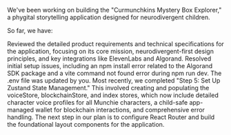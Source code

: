  We've been working on building the "Curmunchkins Mystery Box Explorer," a phygital storytelling application designed for neurodivergent children.

So far, we have:

Reviewed the detailed product requirements and technical specifications for the application, focusing on its core mission, neurodivergent-first design principles, and key integrations like ElevenLabs and Algorand.
Resolved initial setup issues, including an npm install error related to the Algorand SDK package and a vite command not found error during npm run dev.
The .env file was updated by you.
Most recently, we completed "Step 5: Set Up Zustand State Management." This involved creating and populating the voiceStore, blockchainStore, and index stores, which now include detailed character voice profiles for all Munchie characters, a child-safe app-managed wallet for blockchain interactions, and comprehensive error handling.
The next step in our plan is to configure React Router and build the foundational layout components for the application.